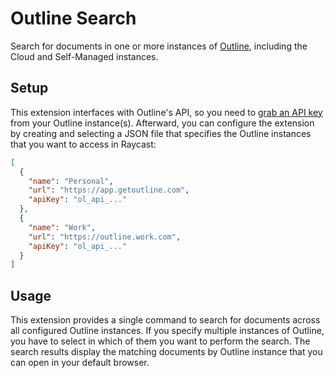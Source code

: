 # Outline Search

Search for documents in one or more instances of [Outline](https://www.getoutline.com), including the Cloud and Self-Managed instances.

## Setup

This extension interfaces with Outline's API, so you need to [grab an API key](https://www.getoutline.com/developers#section/Authentication) from your Outline instance(s). Afterward, you can configure the extension by creating and selecting a JSON file that specifies the Outline instances that you want to access in Raycast:

```json
[
  {
    "name": "Personal",
    "url": "https://app.getoutline.com",
    "apiKey": "ol_api_..."
  },
  {
    "name": "Work",
    "url": "https://outline.work.com",
    "apiKey": "ol_api_..."
  }
]
```

## Usage

This extension provides a single command to search for documents across all configured Outline instances. If you specify multiple instances of Outline, you have to select in which of them you want to perform the search. The search results display the matching documents by Outline instance that you can open in your default browser.
